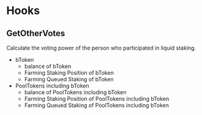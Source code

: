 <!-- order: 7 -->

# Hooks

## GetOtherVotes

Calculate the voting power of the person who participated in liquid staking.

- bToken
  - balance of bToken
  - Farming Staking Position of bToken
  - Farming Queued Staking of bToken
- PoolTokens including bToken
  - balance of PoolTokens including bToken
  - Farming Staking Position of PoolTokens including bToken
  - Farming Queued Staking of PoolTokens including bToken
